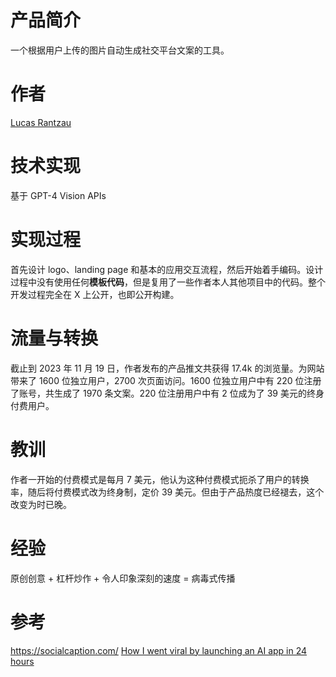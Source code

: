 # 产品简介
一个根据用户上传的图片自动生成社交平台文案的工具。

# 作者
[Lucas Rantzau](https://www.indiehackers.com/lucasrantzau)

# 技术实现
基于 GPT-4 Vision APIs

# 实现过程
首先设计 logo、landing page 和基本的应用交互流程，然后开始着手编码。设计过程中没有使用任何**模板代码**，但是复用了一些作者本人其他项目中的代码。整个开发过程完全在 X 上公开，也即公开构建。

# 流量与转换
截止到 2023 年 11 月 19 日，作者发布的产品推文共获得 17.4k 的浏览量。为网站带来了 1600 位独立用户，2700 次页面访问。1600 位独立用户中有 220 位注册了账号，共生成了 1970 条文案。220 位注册用户中有 2 位成为了 39 美元的终身付费用户。

# 教训
作者一开始的付费模式是每月 7 美元，他认为这种付费模式扼杀了用户的转换率，随后将付费模式改为终身制，定价 39 美元。但由于产品热度已经褪去，这个改变为时已晚。

# 经验
原创创意 + 杠杆炒作 + 令人印象深刻的速度 = 病毒式传播

# 参考
https://socialcaption.com/
[How I went viral by launching an AI app in 24 hours](https://www.indiehackers.com/post/how-i-went-viral-by-launching-an-ai-app-in-24-hours-1fe549fa32)
